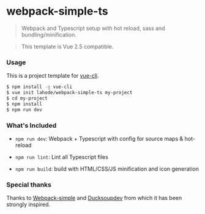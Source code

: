 # webpack-simple-ts

> Webpack and Typescript setup with hot reload, sass and bundling/minification.

> This template is Vue 2.5 compatible.

### Usage

This is a project template for [vue-cli](https://github.com/vuejs/vue-cli).

``` bash
$ npm install -g vue-cli
$ vue init lahode/webpack-simple-ts my-project
$ cd my-project
$ npm install
$ npm run dev
```

### What's Included

- `npm run dev`: Webpack + Typescript with config for source maps & hot-reload

- `npm run lint`: Lint all Typescript files

- `npm run build`: build with HTML/CSS/JS minification and icon generation

### Special thanks

Thanks to [Webpack-simple](https://github.com/vuejs-templates/webpack-simple) and [Ducksoupdev](https://github.com/ducksoupdev/vue-webpack-typescript) from which it has been strongly inspired.